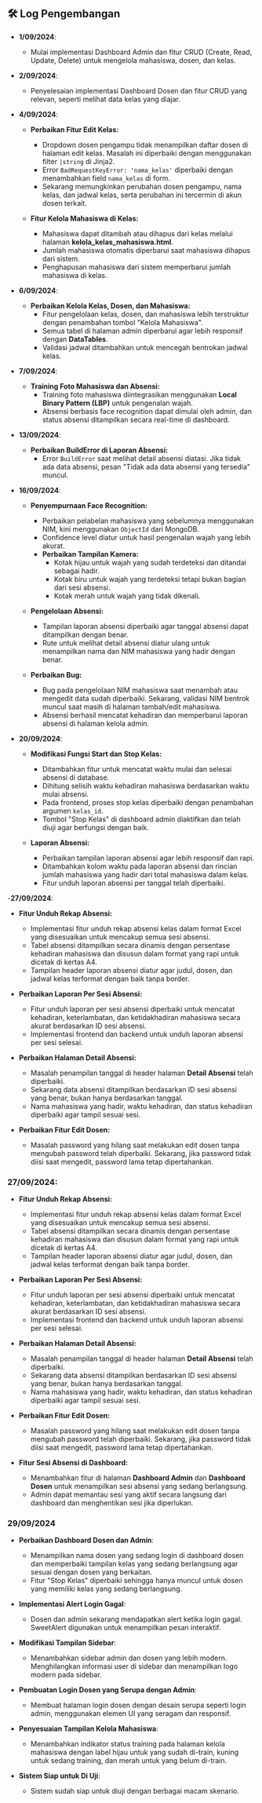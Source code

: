 ## 🛠️ Log Pengembangan

- **1/09/2024**: 
  - Mulai implementasi Dashboard Admin dan fitur CRUD (Create, Read, Update, Delete) untuk mengelola mahasiswa, dosen, dan kelas.
  
- **2/09/2024**: 
  - Penyelesaian implementasi Dashboard Dosen dan fitur CRUD yang relevan, seperti melihat data kelas yang diajar.
  
- **4/09/2024**: 
  - **Perbaikan Fitur Edit Kelas:**
    - Dropdown dosen pengampu tidak menampilkan daftar dosen di halaman edit kelas. Masalah ini diperbaiki dengan menggunakan filter `|string` di Jinja2.
    - Error `BadRequestKeyError: 'nama_kelas'` diperbaiki dengan menambahkan field `nama_kelas` di form.
    - Sekarang memungkinkan perubahan dosen pengampu, nama kelas, dan jadwal kelas, serta perubahan ini tercermin di akun dosen terkait.
  
  - **Fitur Kelola Mahasiswa di Kelas:**
    - Mahasiswa dapat ditambah atau dihapus dari kelas melalui halaman **kelola_kelas_mahasiswa.html**.
    - Jumlah mahasiswa otomatis diperbarui saat mahasiswa dihapus dari sistem.
    - Penghapusan mahasiswa dari sistem memperbarui jumlah mahasiswa di kelas.

- **6/09/2024**:
  - **Perbaikan Kelola Kelas, Dosen, dan Mahasiswa:**
    - Fitur pengelolaan kelas, dosen, dan mahasiswa lebih terstruktur dengan penambahan tombol "Kelola Mahasiswa".
    - Semua tabel di halaman admin diperbarui agar lebih responsif dengan **DataTables**.
    - Validasi jadwal ditambahkan untuk mencegah bentrokan jadwal kelas.

- **7/09/2024**:
  - **Training Foto Mahasiswa dan Absensi:**
    - Training foto mahasiswa diintegrasikan menggunakan **Local Binary Pattern (LBP)** untuk pengenalan wajah.
    - Absensi berbasis face recognition dapat dimulai oleh admin, dan status absensi ditampilkan secara real-time di dashboard.
  
- **13/09/2024**:
  - **Perbaikan BuildError di Laporan Absensi:**
    - Error `BuildError` saat melihat detail absensi diatasi. Jika tidak ada data absensi, pesan "Tidak ada data absensi yang tersedia" muncul.
  
- **16/09/2024**:
  - **Penyempurnaan Face Recognition:**
    - Perbaikan pelabelan mahasiswa yang sebelumnya menggunakan NIM, kini menggunakan `ObjectId` dari MongoDB.
    - Confidence level diatur untuk hasil pengenalan wajah yang lebih akurat.
    - **Perbaikan Tampilan Kamera:**
      - Kotak hijau untuk wajah yang sudah terdeteksi dan ditandai sebagai hadir.
      - Kotak biru untuk wajah yang terdeteksi tetapi bukan bagian dari sesi absensi.
      - Kotak merah untuk wajah yang tidak dikenali.
    
  - **Pengelolaan Absensi:**
    - Tampilan laporan absensi diperbaiki agar tanggal absensi dapat ditampilkan dengan benar.
    - Rute untuk melihat detail absensi diatur ulang untuk menampilkan nama dan NIM mahasiswa yang hadir dengan benar.
    
  - **Perbaikan Bug:**
    - Bug pada pengelolaan NIM mahasiswa saat menambah atau mengedit data sudah diperbaiki. Sekarang, validasi NIM bentrok muncul saat masih di halaman tambah/edit mahasiswa.
    - Absensi berhasil mencatat kehadiran dan memperbarui laporan absensi di halaman kelola admin.

- **20/09/2024**:
  - **Modifikasi Fungsi Start dan Stop Kelas:**
    - Ditambahkan fitur untuk mencatat waktu mulai dan selesai absensi di database.
    - Dihitung selisih waktu kehadiran mahasiswa berdasarkan waktu mulai absensi.
    - Pada frontend, proses stop kelas diperbaiki dengan penambahan argumen `kelas_id`.
    - Tombol "Stop Kelas" di dashboard admin diaktifkan dan telah diuji agar berfungsi dengan baik.
    
  - **Laporan Absensi:**
    - Perbaikan tampilan laporan absensi agar lebih responsif dan rapi.
    - Ditambahkan kolom waktu pada laporan absensi dan rincian jumlah mahasiswa yang hadir dari total mahasiswa dalam kelas.
    - Fitur unduh laporan absensi per tanggal telah diperbaiki.

-**27/09/2024**:

- **Fitur Unduh Rekap Absensi:**
  - Implementasi fitur unduh rekap absensi kelas dalam format Excel yang disesuaikan untuk mencakup semua sesi absensi.
  - Tabel absensi ditampilkan secara dinamis dengan persentase kehadiran mahasiswa dan disusun dalam format yang rapi untuk dicetak di kertas A4.
  - Tampilan header laporan absensi diatur agar judul, dosen, dan jadwal kelas terformat dengan baik tanpa border.

- **Perbaikan Laporan Per Sesi Absensi:**
  - Fitur unduh laporan per sesi absensi diperbaiki untuk mencatat kehadiran, keterlambatan, dan ketidakhadiran mahasiswa secara akurat berdasarkan ID sesi absensi.
  - Implementasi frontend dan backend untuk unduh laporan absensi per sesi selesai.

- **Perbaikan Halaman Detail Absensi:**
  - Masalah penampilan tanggal di header halaman **Detail Absensi** telah diperbaiki.
  - Sekarang data absensi ditampilkan berdasarkan ID sesi absensi yang benar, bukan hanya berdasarkan tanggal.
  - Nama mahasiswa yang hadir, waktu kehadiran, dan status kehadiran diperbaiki agar tampil sesuai sesi.

- **Perbaikan Fitur Edit Dosen:**
  - Masalah password yang hilang saat melakukan edit dosen tanpa mengubah password telah diperbaiki. Sekarang, jika password tidak diisi saat mengedit, password lama tetap dipertahankan.

### **27/09/2024**:

- **Fitur Unduh Rekap Absensi:**
  - Implementasi fitur unduh rekap absensi kelas dalam format Excel yang disesuaikan untuk mencakup semua sesi absensi.
  - Tabel absensi ditampilkan secara dinamis dengan persentase kehadiran mahasiswa dan disusun dalam format yang rapi untuk dicetak di kertas A4.
  - Tampilan header laporan absensi diatur agar judul, dosen, dan jadwal kelas terformat dengan baik tanpa border.

- **Perbaikan Laporan Per Sesi Absensi:**
  - Fitur unduh laporan per sesi absensi diperbaiki untuk mencatat kehadiran, keterlambatan, dan ketidakhadiran mahasiswa secara akurat berdasarkan ID sesi absensi.
  - Implementasi frontend dan backend untuk unduh laporan absensi per sesi selesai.

- **Perbaikan Halaman Detail Absensi:**
  - Masalah penampilan tanggal di header halaman **Detail Absensi** telah diperbaiki.
  - Sekarang data absensi ditampilkan berdasarkan ID sesi absensi yang benar, bukan hanya berdasarkan tanggal.
  - Nama mahasiswa yang hadir, waktu kehadiran, dan status kehadiran diperbaiki agar tampil sesuai sesi.

- **Perbaikan Fitur Edit Dosen:**
  - Masalah password yang hilang saat melakukan edit dosen tanpa mengubah password telah diperbaiki. Sekarang, jika password tidak diisi saat mengedit, password lama tetap dipertahankan.

- **Fitur Sesi Absensi di Dashboard:**
  - Menambahkan fitur di halaman **Dashboard Admin** dan **Dashboard Dosen** untuk menampilkan sesi absensi yang sedang berlangsung.
  - Admin dapat memantau sesi yang aktif secara langsung dari dashboard dan menghentikan sesi jika diperlukan.

### **29/09/2024**

- **Perbaikan Dashboard Dosen dan Admin**:
  - Menampilkan nama dosen yang sedang login di dashboard dosen dan memperbaiki tampilan kelas yang sedang berlangsung agar sesuai dengan dosen yang berkaitan.
  - Fitur "Stop Kelas" diperbaiki sehingga hanya muncul untuk dosen yang memiliki kelas yang sedang berlangsung.
  
- **Implementasi Alert Login Gagal**:
  - Dosen dan admin sekarang mendapatkan alert ketika login gagal. SweetAlert digunakan untuk menampilkan pesan interaktif.

- **Modifikasi Tampilan Sidebar**:
  - Menambahkan sidebar admin dan dosen yang lebih modern. Menghilangkan informasi user di sidebar dan menampilkan logo modern pada sidebar.
  
- **Pembuatan Login Dosen yang Serupa dengan Admin**:
  - Membuat halaman login dosen dengan desain serupa seperti login admin, menggunakan elemen UI yang seragam dan responsif.

- **Penyesuaian Tampilan Kelola Mahasiswa**:
  - Menambahkan indikator status training pada halaman kelola mahasiswa dengan label hijau untuk yang sudah di-train, kuning untuk sedang training, dan merah untuk yang belum di-train.

- **Sistem Siap untuk Di Uji**:
  - Sistem sudah siap untuk diuji dengan berbagai macam skenario.
